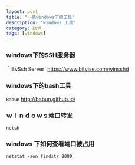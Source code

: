 ```yaml
---
layout: post
title: "一些windows下的工具"
description: "windows 工具"
category: 技术
tags: [windows]
---
```


### windows下的SSH服务器
｀BvSsh Server`
<https://www.bitvise.com/winsshd>

### windows下的bash工具
`Babun`
<http://babun.github.io/>

### ｗｉｎｄｏｗｓ端口转发

```
netsh 
```

### windows 下如何查看端口被占用

```
netstat -aon|findstr 8080
```
